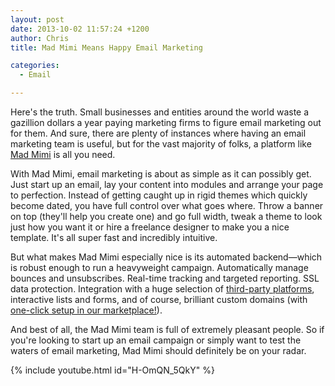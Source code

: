 ```yaml
---
layout: post
date: 2013-10-02 11:57:24 +1200
author: Chris
title: Mad Mimi Means Happy Email Marketing

categories:
  - Email

---
```


<!-- excerpt -->

Here's the truth. Small businesses and entities around the world waste a gazillion dollars a year paying marketing firms to figure email marketing out for them. And sure, there are plenty of instances where having an email marketing team is useful, but for the vast majority of folks, a platform like [Mad Mimi][1] is all you need. 

<!-- /excerpt -->

With Mad Mimi, email marketing is about as simple as it can possibly get. Just start up an email, lay your content into modules and arrange your page to perfection. Instead of getting caught up in rigid themes which quickly become dated, you have full control over what goes where. Throw a banner on top (they'll help you create one) and go full width, tweak a theme to look just how you want it or hire a freelance designer to make you a nice template. It's all super fast and incredibly intuitive. 

But what makes Mad Mimi especially nice is its automated backend—which is robust enough to run a heavyweight campaign. Automatically manage bounces and unsubscribes. Real-time tracking and targeted reporting. SSL data protection. Integration with a huge selection of [third-party platforms][2], interactive lists and forms, and of course, brilliant custom domains (with [one-click setup in our marketplace!][3]).  

And best of all, the Mad Mimi team is full of extremely pleasant people. So if you're looking to start up an email campaign or simply want to test the waters of email marketing, Mad Mimi should definitely be on your radar.

{% include youtube.html id="H-OmQN_5QkY" %}

[1]: https://madmimi.com/
[2]: https://madmimi.com/integrations
[3]: https://iwantmyname.com/services/marketing/madmimi-newsletter-custom-domain
